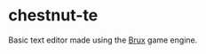 # chestnut-te
Basic text editor made using the [Brux](https://github.com/KelvinShadewing/brux-gdk) game engine.
